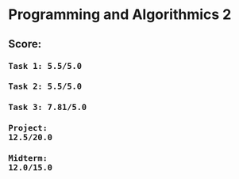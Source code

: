 # Programming and Algorithmics 2

## Score:
### <pre>Task 1: **5.5/5.0**</pre>
### <pre>Task 2: **5.5/5.0**</pre>
### <pre>Task 3: **7.81/5.0**</pre>
### <pre>Project: **12.5/20.0**</pre>
### <pre>Midterm: **12.0/15.0**</pre>
